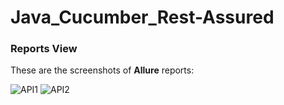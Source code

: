 # Java_Cucumber_Rest-Assured



### Reports View

These are the screenshots of **Allure** reports:

![API1](https://user-images.githubusercontent.com/36601919/175320758-2fb14632-cf8c-472e-bcb3-0a41f38c86bb.PNG)
![API2](https://user-images.githubusercontent.com/36601919/175320818-c0b9f72a-b6db-4ff3-9ff6-2484fda3658c.PNG)

